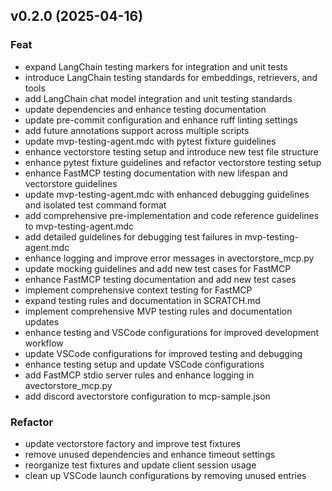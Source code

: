 ## v0.2.0 (2025-04-16)

### Feat

- expand LangChain testing markers for integration and unit tests
- introduce LangChain testing standards for embeddings, retrievers, and tools
- add LangChain chat model integration and unit testing standards
- update dependencies and enhance testing documentation
- update pre-commit configuration and enhance ruff linting settings
- add future annotations support across multiple scripts
- update mvp-testing-agent.mdc with pytest fixture guidelines
- enhance vectorstore testing setup and introduce new test file structure
- enhance pytest fixture guidelines and refactor vectorstore testing setup
- enhance FastMCP testing documentation with new lifespan and vectorstore guidelines
- update mvp-testing-agent.mdc with enhanced debugging guidelines and isolated test command format
- add comprehensive pre-implementation and code reference guidelines to mvp-testing-agent.mdc
- add detailed guidelines for debugging test failures in mvp-testing-agent.mdc
- enhance logging and improve error messages in avectorstore_mcp.py
- update mocking guidelines and add new test cases for FastMCP
- enhance FastMCP testing documentation and add new test cases
- implement comprehensive context testing for FastMCP
- expand testing rules and documentation in SCRATCH.md
- implement comprehensive MVP testing rules and documentation updates
- enhance testing and VSCode configurations for improved development workflow
- update VSCode configurations for improved testing and debugging
- enhance testing setup and update VSCode configurations
- add FastMCP stdio server rules and enhance logging in avectorstore_mcp.py
- add discord avectorstore configuration to mcp-sample.json

### Refactor

- update vectorstore factory and improve test fixtures
- remove unused dependencies and enhance timeout settings
- reorganize test fixtures and update client session usage
- clean up VSCode launch configurations by removing unused entries
